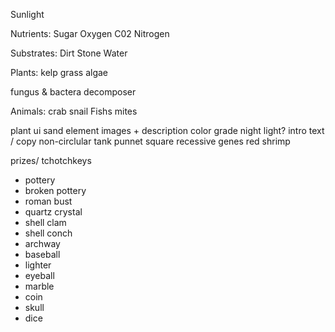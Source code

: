 Sunlight

Nutrients:
Sugar
Oxygen
C02
Nitrogen

Substrates:
Dirt
Stone
Water

Plants:
kelp
grass
algae

fungus & bactera
decomposer

Animals:
crab
snail
Fishs
mites

plant
ui
sand
element images + description
color grade
night light?
intro text / copy
non-circlular tank
punnet square recessive genes red shrimp

prizes/ tchotchkeys

- pottery
- broken pottery
- roman bust
- quartz crystal
- shell clam
- shell conch
- archway
- baseball
- lighter
- eyeball
- marble
- coin
- skull
- dice
